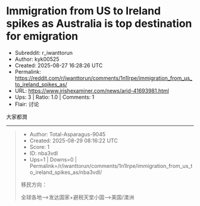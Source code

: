 # Immigration from US to Ireland spikes as Australia is top destination for emigration

- Subreddit: r_iwanttorun
- Author: kyk00525
- Created: 2025-08-27 16:28:26 UTC
- Permalink: https://reddit.com/r/iwanttorun/comments/1n1lrpe/immigration_from_us_to_ireland_spikes_as/
- URL: https://www.irishexaminer.com/news/arid-41693981.html
- Ups: 3 | Ratio: 1.0 | Comments: 1
- Flair: 讨论


大家都潤


---

> - Author: Total-Asparagus-9045
> - Created: 2025-08-29 08:16:22 UTC
> - Score: 1
> - ID: nba3vdl
> - Ups=1 | Downs=0 | Permalink=/r/iwanttorun/comments/1n1lrpe/immigration_from_us_to_ireland_spikes_as/nba3vdl/
>
> 移民方向：
> 
> 全球各地-->发达国家+避税天堂小国-->美国/澳洲
